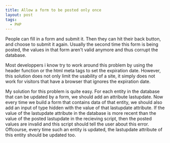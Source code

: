 ```yaml
---
title: Allow a form to be posted only once
layout: post
tags:
  - PHP
---
```

People can fill in a form and submit it. Then they can hit their back button, and choose to submit it again. Usually the second time this form is being posted, the values in that form aren't valid anymore and thus corrupt the database.
  
Most developpers i know try to work around this problem by using the header function or the html meta tags to set the expiration date. However, this solution does not only limit the usability of a site, it simply does not work for visitors that have a browser that ignores the expiration date.

My solution for this problem is quite easy. For each entity in the database that can be updated by a form, we should add an attribute lastupdate. Now every time we build a form that contains data of that entity, we should also add an input of type hidden with the value of that lastupdate attribute. If the value of the lastupdate attribute in the database is more recent than the value of the posted lastupdate in the recieving script, then the posted values are invalid and this script should tell the user about this error. Offcourse, every time such an entity is updated, the lastupdate attribute of this entity should be updated too.
